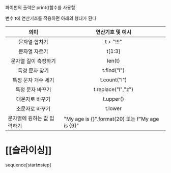 파이썬의 출력은 print()함수를 사용함

변수 t에 연산기호를 적용하면 아래의 형태가 된다

| <center>의미</center>          | <center>연산기호 및 예시</center>                    |
| ---------------------------- | --------------------------------------------- |
| <center>문자열 합치기</center>     | <center></center><center>t + "!!!"</center>   |
| <center>문자열 자르기</center>     | <center>t[1:3]</center>                       |
| <center>문자열 길이 측정하기</center> | <center>len(t)</center>                       |
| <center>특정 문자 찾기</center>    | <center>t.find("l")</center>                  |
| <center>특정 문자 개수 세기</center> | <center>t.count("l")</center>                 |
| <center>특정 문자 바꾸기</center>   | <center>t.replace("l","z")</center>           |
| <center>대문자로 바꾸기</center>    | <center>t.upper()</center>                    |
| <center>소문자로 바꾸기</center>    | <center>t.lower</center>                      |
| 문자열에 원하는 값 입력하기              | "My age is {}".format(20) 또는 f"My age is {9}" |

# [[슬라이싱]]

sequence[start:end:step]
